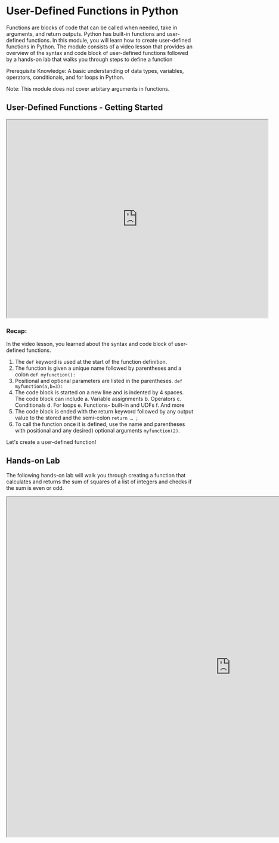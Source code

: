 # User-Defined Functions in Python

Functions are blocks of code that can be called when needed, take in arguments, and return outputs. Python has built-in functions and user-defined functions. In this module, you will learn how to create user-defined functions in Python. The module consists of a video lesson that provides an overview of the syntax and code block of user-defined functions followed by a hands-on lab that walks you through steps to define a function

Prerequisite Knowledge: A basic understanding of data types, variables, operators, conditionals, and for loops in Python.

Note: This module does not cover arbitary arguments in functions.

## User-Defined Functions - Getting Started

<center><iframe width="700" height="531" src="https://www.youtube.com/embed/Zi7sStdRkCw?rel=0" frameborder="1" allowfullscreen></iframe></center>

### Recap:
In the video lesson, you learned about the syntax and code block of user-defined functions. 

1.	The `def` keyword is used at the start of the function definition.
2.	The function is given a unique name followed by parentheses and a colon `def myfunction():`
3.	Positional and optional parameters are listed in the parentheses. `def myfunction(a,b=3):`
4.	The code block is started on a new line and is indented by 4 spaces. The code block can include
a.	Variable assignments
b.	Operators
c.	Conditionals
d.	For loops
e.	Functions- built-in and UDFs
f.	And more
5.	The code block is ended with the return keyword followed by any output value to the stored and the semi-colon `return … ;`
6.	To call the function once it is defined, use the name and parentheses with positional and any desired) optional arguments `myfunction(2)`.

Let's create a user-defined function!

## Hands-on Lab

The following hands-on lab will walk you through creating a function that calculates and returns the sum of squares of a list of integers and checks if the sum is even or odd.

<center><iframe width="1200" height="910" src="https://www.katacoda.com/embed/sdheda/udf_python" frameborder="1" allowfullscreen></iframe></center>
